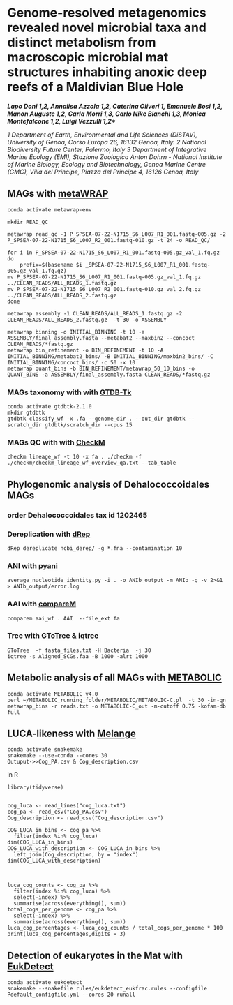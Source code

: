 # Genome-resolved metagenomics revealed novel microbial taxa and distinct metabolism from macroscopic microbial mat structures inhabiting anoxic deep reefs of a Maldivian Blue Hole 
___Lapo Doni 1,2, Annalisa Azzola 1,2, Caterina Oliveri 1, Emanuele Bosi 1,2, Manon Auguste 1,2, Carla Morri 1,3, Carlo Nike Bianchi 1,3, Monica Montefalcone 1,2, Luigi Vezzulli 1,2*___

 

_1 Department of Earth, Environmental and Life Sciences (DiSTAV), University of Genoa, Corso Europa 26, 16132 Genoa, Italy.
2 National Biodiversity Future Center, Palermo, Italy
3 Department of Integrative Marine Ecology (EMI), Stazione Zoologica Anton Dohrn - National Institute of Marine Biology, Ecology and Biotechnology, Genoa Marine Centre (GMC), Villa del Principe, Piazza del Principe 4, 16126 Genoa, Italy_

 

## MAGs with [metaWRAP](https://github.com/bxlab/metaWRAP) 
```
conda activate metawrap-env

mkdir READ_QC

metawrap read_qc -1 P_SPSEA-07-22-N1715_S6_L007_R1_001.fastq-005.gz -2 P_SPSEA-07-22-N1715_S6_L007_R2_001.fastq-010.gz -t 24 -o READ_QC/

for i in P_SPSEA-07-22-N1715_S6_L007_R1_001.fastq-005.gz_val_1.fq.gz
do 
	prefix=$(basename $i _SPSEA-07-22-N1715_S6_L007_R1_001.fastq-005.gz_val_1.fq.gz)
mv P_SPSEA-07-22-N1715_S6_L007_R1_001.fastq-005.gz_val_1.fq.gz ../CLEAN_READS/ALL_READS_1.fastq.gz
mv P_SPSEA-07-22-N1715_S6_L007_R2_001.fastq-010.gz_val_2.fq.gz ../CLEAN_READS/ALL_READS_2.fastq.gz
done

metawrap assembly -1 CLEAN_READS/ALL_READS_1.fastq.gz -2 CLEAN_READS/ALL_READS_2.fastq.gz  -t 30 -o ASSEMBLY

metawrap binning -o INITIAL_BINNING -t 10 -a ASSEMBLY/final_assembly.fasta --metabat2 --maxbin2 --concoct CLEAN_READS/*fastq.gz
metawrap bin_refinement -o BIN_REFINEMENT -t 10 -A INITIAL_BINNING/metabat2_bins/ -B INITIAL_BINNING/maxbin2_bins/ -C INITIAL_BINNING/concoct_bins/ -c 50 -x 10
metawrap quant_bins -b BIN_REFINEMENT/metawrap_50_10_bins -o QUANT_BINS -a ASSEMBLY/final_assembly.fasta CLEAN_READS/*fastq.gz

```




### MAGs taxonomy with  with [GTDB-Tk](https://github.com/Ecogenomics/GTDBTk)

```
conda activate gtdbtk-2.1.0
mkdir gtdbtk
gtdbtk classify_wf -x .fa --genome_dir . --out_dir gtdbtk --scratch_dir gtdbtk/scratch_dir --cpus 15
```

### MAGs QC with  with [CheckM](https://github.com/Ecogenomics/CheckM)

```
checkm lineage_wf -t 10 -x fa . ./checkm -f ./checkm/checkm_lineage_wf_overview_qa.txt --tab_table 
```





## Phylogenomic analysis of Dehalococcoidales MAGs
###  order Dehalococcoidales  tax id 1202465

 
### Dereplication with [dRep](https://github.com/MrOlm/drep)
 ```
dRep dereplicate ncbi_derep/ -g *.fna --contamination 10 
 ```
### ANI with [pyani](https://github.com/widdowquinn/pyani)
 ```
average_nucleotide_identity.py -i . -o ANIb_output -m ANIb -g -v 2>&1 > ANIb_output/error.log
 ```
### AAI with [compareM](https://github.com/donovan-h-parks/CompareM)
 ```
comparem aai_wf . AAI  --file_ext fa
 ```
### Tree with [GToTree](https://github.com/AstrobioMike/GToTree) & [iqtree](https://github.com/Cibiv/IQ-TREE)
```
GToTree  -f fasta_files.txt -H Bacteria  -j 30
iqtree -s Aligned_SCGs.faa -B 1000 -alrt 1000
 ```

## Metabolic analysis of all MAGs with [METABOLIC](https://github.com/AnantharamanLab/METABOLIC)
 ```
conda activate METABOLIC_v4.0
perl ~/METABOLIC_running_folder/METABOLIC/METABOLIC-C.pl  -t 30 -in-gn metawrap_bins -r reads.txt -o METABOLIC-C_out -m-cutoff 0.75 -kofam-db full
 ```


## LUCA-likeness with [Melange](https://github.com/sandragodinhosilva/melange)
```
conda activate snakemake
snakemake --use-conda --cores 30
Outuput->>Cog_PA.csv & Cog_description.csv
```

in R

```
library(tidyverse)


cog_luca <- read_lines("cog_luca.txt")  
cog_pa <- read_csv("Cog_PA.csv")  
Cog_description <- read_csv("Cog_description.csv")
 
COG_LUCA_in_bins <- cog_pa %>%
  filter(index %in% cog_luca)
dim(COG_LUCA_in_bins)
COG_LUCA_with_description <- COG_LUCA_in_bins %>%
  left_join(Cog_description, by = "index")
dim(COG_LUCA_with_description)



luca_cog_counts <- cog_pa %>%
  filter(index %in% cog_luca) %>%
  select(-index) %>%
  summarise(across(everything(), sum))
total_cogs_per_genome <- cog_pa %>%
  select(-index) %>%
  summarise(across(everything(), sum))
luca_cog_percentages <- luca_cog_counts / total_cogs_per_genome * 100
print(luca_cog_percentages,digits = 3)
 ```

## Detection of eukaryotes in the Mat with [EukDetect](https://github.com/allind/EukDetect)
```
conda activate eukdetect
snakemake --snakefile rules/eukdetect_eukfrac.rules --configfile Pdefault_configfile.yml --cores 20 runall 
```







